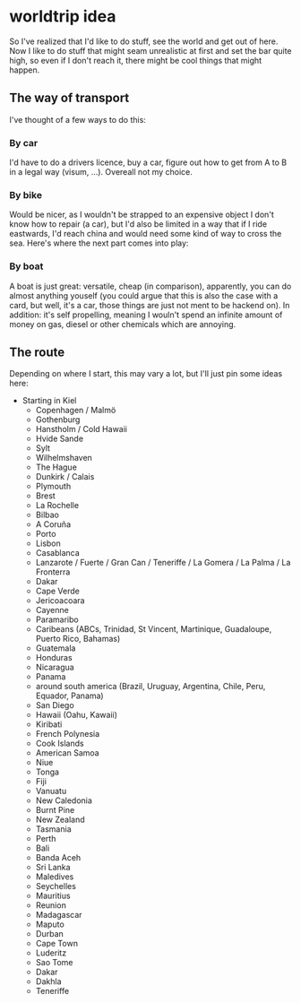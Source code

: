 # worldtrip idea

So I've realized that I'd like to do stuff, see the world and get out of here. Now I like to do stuff that might seam unrealistic at first and set the bar quite high, so even if I don't reach it, there might be cool things that might happen.

## The way of transport

I've thought of a few ways to do this:

### By car

I'd have to do a drivers licence, buy a car, figure out how to get from A to B in a legal way (visum, ...). Overeall not my choice.

### By bike

Would be nicer, as I wouldn't be strapped to an expensive object I don't know how to repair (a car), but I'd also be limited in a way that if I ride eastwards, I'd reach china and would need some kind of way to cross the sea. Here's where the next part comes into play:

### By boat

A boat is just great: versatile, cheap (in comparison), apparently, you can do almost anything youself (you could argue that this is also the case with a card, but well, it's a car, those things are just not ment to be hackend on). In addition: it's self propelling, meaning I wouln't spend an infinite amount of money on gas, diesel or other chemicals which are annoying.

## The route

Depending on where I start, this may vary a lot, but I'll just pin some ideas here:

- Starting in Kiel
  - Copenhagen / Malmö
  - Gothenburg
  - Hanstholm / Cold Hawaii
  - Hvide Sande
  - Sylt
  - Wilhelmshaven
  - The Hague
  - Dunkirk / Calais
  - Plymouth
  - Brest
  - La Rochelle
  - Bilbao
  - A Coruña
  - Porto
  - Lisbon
  - Casablanca
  - Lanzarote / Fuerte / Gran Can / Teneriffe / La Gomera / La Palma / La Fronterra
  - Dakar
  - Cape Verde
  - Jericoacoara
  - Cayenne
  - Paramaribo
  - Caribeans (ABCs, Trinidad, St Vincent, Martinique, Guadaloupe, Puerto Rico, Bahamas)
  - Guatemala
  - Honduras
  - Nicaragua
  - Panama
  - around south america (Brazil, Uruguay, Argentina, Chile, Peru, Equador, Panama)
  - San Diego
  - Hawaii (Oahu, Kawaii)
  - Kiribati
  - French Polynesia
  - Cook Islands
  - American Samoa
  - Niue
  - Tonga
  - Fiji
  - Vanuatu
  - New Caledonia
  - Burnt Pine
  - New Zealand
  - Tasmania
  - Perth
  - Bali
  - Banda Aceh
  - Sri Lanka
  - Maledives
  - Seychelles
  - Mauritius
  - Reunion
  - Madagascar
  - Maputo
  - Durban
  - Cape Town
  - Luderitz
  - Sao Tome
  - Dakar
  - Dakhla
  - Teneriffe

